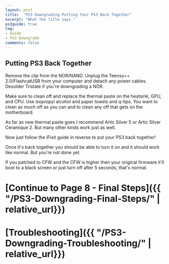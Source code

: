 ```yaml
---
layout: post
title:  "PS3 Downgrading Putting Your PS3 Back Together"
excerpt: "What the title says."
ps3guide: true
tag:
- Guide
- PS3 Downgrade
comments: false
---
```


## Putting PS3 Back Together

Remove the clip from the NOR/NAND. Unplug the Teensy++ 2.0/FlashcatUSB from your computer and detach any power cables. Desolder Tristate if you're downgrading a NOR.

Make sure to clean off and replace the thermal paste on the heatsink, GPU, and CPU. Use isopropyl alcohol and paper towels and q-tips. You want to clean as much off as you can and to clean any off that gets on the motherboard.

As far as new thermal paste goes I recommend Artic Silver 5 or Artic Silver Ceramique 2. But many other kinds work just as well.

Now just follow the iFixit guide in reverse to put your PS3 back together!

Once it's back together you should be able to turn it on and it should work like normal. But you're not done yet.

If you patched to CFW and the CFW is higher then your original firmware it'll boot to a black screen or just turn off after 5 seconds, that's normal.

# [Continue to Page 8 - Final Steps]({{ "/PS3-Downgrading-Final-Steps/" | relative_url}})
# [Troubleshooting]({{ "/PS3-Downgrading-Troubleshooting/" | relative_url}})